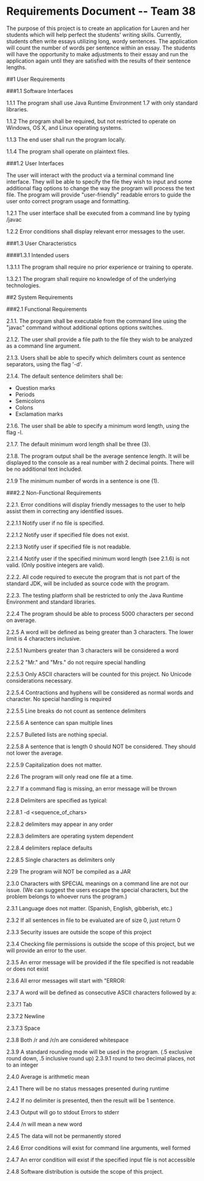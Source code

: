 # **Requirements Document -- Team 38**

The purpose of this project is to create an application for Lauren and her students which will help perfect the students' writing skills.  Currently, students often write essays utilizing long, wordy sentences.  The application will count the number of words per sentence within an essay.  The students will have the opportunity to make adjustments to their essay and run the application again until they are satisfied with the results of their sentence lengths.

##1 User Requirements

###1.1 Software Interfaces

1.1.1 The program shall use Java Runtime Environment 1.7 with only standard libraries.

1.1.2 The program shall be required, but not restricted to operate on Windows, OS X, and Linux operating systems.

1.1.3 The end user shall run the program locally.

1.1.4 The program shall operate on plaintext files.  

###1.2 User Interfaces

The user will interact with the product via a terminal command line interface. They will be able to specify the file they wish to input and some additional flag options to change the way the program will process the text file. The program will provide "user-friendly" readable errors to guide the user onto correct program usage and formatting.

1.2.1  The user interface shall be executed from a command line by typing <path>/javac <appname> <filename> <flags>

1.2.2  Error conditions shall display relevant error messages to the user.  

###1.3 User Characteristics

####1.3.1 Intended users

1.3.1.1 The program shall require no prior experience or training to operate.  

1.3.2.1 The program shall require no knowledge of of the underlying technologies.  

##2 System Requirements

###2.1 Functional Requirements

2.1.1. The program shall be executable from the command line using the "javac" command without additional options options switches.

2.1.2. The user shall provide a file path to the file they wish to be analyzed as a command line argument.

2.1.3. Users shall be able to specify which delimiters count as sentence separators, using the flag '-d'.

2.1.4. The default sentence delimiters shall be:
- Question marks
- Periods
- Semicolons
- Colons
- Exclamation marks

2.1.6. The user shall be able to specify a minimum word length, using the flag -l.

2.1.7. The default minimum word length shall be three (3).

2.1.8. The program output shall be the average sentence length.  It will be displayed to the console as a real number with 2 decimal points.  There will be no additional text included.

2.1.9  The minimum number of words in a sentence is one (1).

###2.2 Non-Functional Requirements

2.2.1. Error conditions will display friendly messages to the user to help assist them in correcting any identified issues.

2.2.1.1 Notify user if no file is specified.

2.2.1.2 Notify user if specified file does not exist.

2.2.1.3 Notify user if specified file is not readable.

2.2.1.4 Notify user if the specified minimum word length (see 2.1.6) is not valid. (Only positive integers are valid).
	
2.2.2. All code required to execute the program that is not part of the standard JDK, will be included as source code with the program.
	
2.2.3. The testing platform shall be restricted to only the Java Runtime Environment and standard libraries.

2.2.4  The program should be able to process 5000 characters per second on average.

2.2.5  A word will be defined as being greater than 3 characters.  The lower limit is 4 characters inclusive.

2.2.5.1  Numbers greater than 3 characters will be considered a word
	
2.2.5.2  "Mr." and "Mrs." do not require special handling
	
2.2.5.3  Only ASCII characters will be counted for this project.  No Unicode considerations necessary.
	
2.2.5.4  Contractions and hyphens will be considered as normal words and character.  No special handling is required
	
2.2.5.5  Line breaks do not count as sentence delimiters
	
2.2.5.6  A sentence can span multiple lines
	
2.2.5.7 Bulleted lists are nothing special.
	
2.2.5.8  A sentence that is length 0 should NOT be considered.  They should not lower the average.
	
2.2.5.9  Capitalization does not matter.

2.2.6  The program will only read one file at a time.

2.2.7  If a command flag is missing, an error message will be thrown

2.2.8  Delimiters are specified as typical:

2.2.8.1  -d <sequence_of_chars>
	
2.2.8.2 delimiters may appear in any order
	
2.2.8.3 delimiters are operating system dependent
	
2.2.8.4  delimiters replace defaults
	
2.2.8.5  Single characters as delimiters only

2.29  The program will NOT be compiled as a JAR

2.3.0  Characters with SPECIAL meanings on a command line are not our issue.  (We can suggest the users escape the special characters, but the problem belongs to whoever runs the program.)

2.3.1  Language does not matter.  (Spanish, English, gibberish, etc.)

2.3.2  If all sentences in file to be evaluated are of size 0, just return 0

2.3.3  Security issues are outside the scope of this project

2.3.4  Checking file permissions is outside the scope of this project, but we will provide an error to the user.

2.3.5  An error message will be provided if the file specified is not readable or does not exist

2.3.6  All error messages will start with "ERROR: <message>

2.3.7  A word will be defined as consecutive ASCII characters followed by a:

2.3.7.1 Tab
	
2.3.7.2 Newline
	
2.3.7.3 Space

2.3.8 Both /r and /r/n are considered whitespace

2.3.9  A standard rounding mode will be used in the program.  (.5 exclusive round down, .5 inclusive round up)
	2.3.9.1  round to  two decimal places, not to an integer

2.4.0  Average is arithmetic mean

2.4.1  There will be no status messages presented during runtime

2.4.2  If no delimiter is presented, then the result will be 1 sentence.

2.4.3  Output will go to stdout Errors to stderr

2.4.4  /n will mean a new word

2.4.5  The data will not be permanently stored

2.4.6  Error conditions will exist for command line arguments, well formed

2.4.7  An error condition will exist if the specified input file is not accessible

2.4.8  Software distribution is outside the scope of this project.



